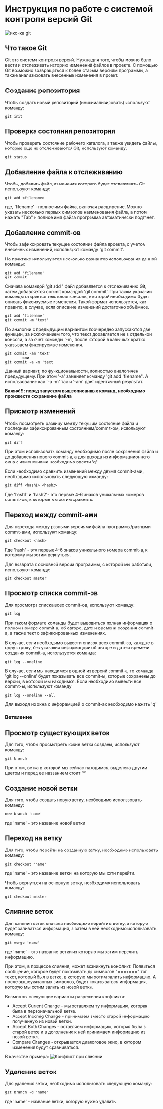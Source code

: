 # **Инструкция по работе с системой контроля версий Git**

![иконка git](icon.png)

## Что такое Git

Git это система контроля версий. Нужна для того, чтобы можно было вести и отслеживать историю изменений файлов в проекте. С помощью Git возможно возвращаться к более старым версиям программы, а также анализировать внесенные изменения в проект. 

## Создание репозитория

Чтобы создать новый репозиторий (иницииализировать) используют команду:

    git init

## Проверка состояния репозитория

Чтобы проверить состояние рабочего каталога, а также увидеть файлы, которые еще не отслеживаются Git, используют команду:

    git status

## Добавление файла к отслеживанию

Чтобы, добавить файл, изменения которого будет отслеживать Git, используют команду:

    git add <filename>

где, 'filename' - полное имя файла, включая расширение. Можно указать несколько первых символов наименования файла, а потом нажать "Tab" и полное имя файла программа автоматически подтянет.

## Добавление commit-ов

Чтобы зафиксировать текущее состояние файла проекта, с учетом внесенных изменений, используют команду 'git commit'. 

На практике используются несколько вариантов использования данной команды:

    git add 'filename'
    git commit

Сначала командой 'git add <filename>' файл добавляется к отслеживанию Git, затем добавляется commit командой 'git commit'. При таком указании команды откроется текстовая консоль, в которой необходимо будет описать фиксируемые изменения. Такой формат используется, как правило, в случае, если описание изменений достаточно объёмное.

    git add 'filename'
    git commit -m 'text'

По аналогии с предыдущим вариантом поочередно запускаются две функции, за исключением того, что текст добавляется не в отдельной консоли, а за счет команды '-m', после которой в кавычках кратко указываем фиксируемые изменения.

    git commit -am 'text'
            или
    git commit -a -m 'text'

Данный вариант, по функциональности, полностью аналогичен предыдущему. При этом '-a' заменяет команду 'git add 'filename''. А использование как '-a -m' так и '-am' дает идентичный результат.

**Важно!!!: перед запуском вышеописанных команд, необходимо произвести сохранение файла**

## Присмотр изменений

Чтобы посмотреть разницу между текущим состояние файла и последним зафиксированным состоянием/commit-ом, используют команду:

    git diff

При этом использовать команду необходимо после сохранения файла и до добавления нового commit-а, а для выхода из информациионного окна с изменениями необходимо ввести 'q'

Если необходимо сравнить изменений между двумя commit-ами, необходимо использовать следующую команду:

    git diff <hash1> <hash2>

Где 'hash1' и 'hash2'- это первые 4-6 знаков уникальных номеров commit-ов, к которые мы хотим сравнить.

## Переход между commit-ами

Для перехода между разными версиями файла программы/разными commit-ами, используют команду:

    git checkout <hash>

Где 'hash' - это первые 4-6 знаков уникального номера commit-а, к которому мы хотим вернуться.

Для возврата к основной версии программы, с которой мы работали, используют команду:

    git checkout master

## Просмотр списка commit-ов

Для просмотра списка всех commit-ов, используют команду:

    git log

При таком формате команды будет выводиться полная информация о полном номере commit-а, об авторе, дате и времени создания commit-а, а также тект о зафиксированных изменениях.

В случае, если необходимо вывести список всех commit-ов, каждые в одну строку, без указания информацции об авторе и дате и времени создания commit-а, используется команда:

    git log --oneline

В случае, если мы находимся в одной из версий commit-а, то команда 'git log --online' будет показывать все commit-ы, которые сохранены до версии, в которой мы находимся. Если необходимо вывести все commit-ы, используют команду:

    git log --oneline --all

Для выходя из окна с инфорамцией о commit-ах необходимо нажать 'q'

### Ветвление

## Просмотр существующих веток

Для того, чтобы просмотреть какие ветки созданы, используют команду:

    git branch

При этом, ветка в которой мы сейчас находимся, выделена другим цветом и перед ее названием стоит '*'

## Создание новой ветки

Для того, чтобы создать новую ветку, необходимо использовать команду:

    new branch 'name'

где 'name' - это название новой ветки

## Переход на ветку

Для того, чтобы перейти на созданную ветку, необходимо использовать команду:

    git checkout 'name'

где 'name' - это название ветки, на которую мы хоти перейти.

Чтобы вернуться на основную ветку, необходимо использовать команду:

    git checkout master

## Слияние веток

Для слияния веток сначала необходимо перейти в ветку, в которую будет заливаться информация, а затем в ней необходимо использовать команду:

    git merge 'name'

где 'name' - это название ветки из которую мы хотим перелить информацию.

При этом, в процессе слияния, может возникнуть конфликт. Появиться сообщение, которое будет показывать до символов "=======" тот текст, который был в ветке, в которую мы хотим залить информацию. А после вышеуказанных символов, будет показываться информация, которую мы хотим залить из новой ветки.

Возможны следующие варианты разрешения конфликта:
* Accept Current Change - мы оставляем ту информацию, которая была в первоначальной ветке.
* Accept Incomig Change - принимаем вместо старой информацию полученную из новой ветки.
* Accept Both Changes - оставляем информацию, которая была в старой ветке и в дополнение к ней принимаем информацию из новой ветки.
* Compare Changes - открывается диалоговое окно, в котором изменения будут сравниваться.


В качестве примера:
![Конфликт при слиянии](confl.jpg)

## Удаление веток

Для удаления ветки, необходимо использовать следующую команду:

    git branch -d 'name'

где 'name' - название ветки, которую нужно удалить
